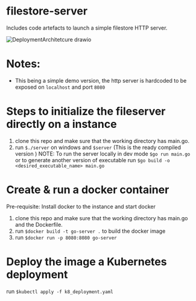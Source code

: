 # filestore-server
Includes code artefacts to launch a simple filestore HTTP server.

![DeploymentArchitetcure drawio](https://github.com/anithapriyanatarajan/filestore-server/assets/51791012/62313b21-6ed8-40e0-8221-e1b7bbafcdf0)

# Notes:
- This being a simple demo version, the http server is hardcoded to be exposed on `localhost` and port `8080`

# Steps to initialize the fileserver directly on a instance
1. clone this repo and make sure that the working directory has main.go.
2. run `$./server` on windows and `$server` (This is the ready compiled version )
NOTE: To run the server locally in dev mode `$go run main.go` or to generate another version of executable run `$go build -o <desired_executable_name> main.go`


# Create & run a docker container
Pre-requisite: Install docker to the instance and start docker
1. clone this repo and make sure that the working directory has main.go and the Dockerfile.
2. run `$docker build -t go-server .` to build the docker image
3. run `$docker run -p 8080:8080 go-server`

# Deploy the image a Kubernetes deployment
run `$kubectl apply -f k8_deployment.yaml`

